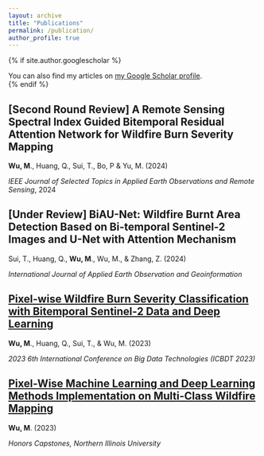 ```yaml
---
layout: archive
title: "Publications"
permalink: /publication/
author_profile: true
---
```


{% if site.author.googlescholar %}
  <div class="wordwrap">You can also find my articles on <a href="{{site.author.googlescholar}}">my Google Scholar profile</a>.</div>
{% endif %}

## [Second Round Review] A Remote Sensing Spectral Index Guided Bitemporal Residual Attention Network for Wildfire Burn Severity Mapping

**Wu, M**., Huang, Q., Sui, T., Bo, P & Yu, M. (2024)

*IEEE Journal of Selected Topics in Applied Earth Observations and Remote Sensing*, 2024

## [Under Review] BiAU-Net: Wildfire Burnt Area Detection Based on Bi-temporal Sentinel-2 Images and U-Net with Attention Mechanism

Sui, T., Huang, Q., **Wu, M**., Wu, M., & Zhang, Z. (2024)

*International Journal of Applied Earth Observation and Geoinformation*

## [Pixel-wise Wildfire Burn Severity Classification with Bitemporal Sentinel-2 Data and Deep Learning](https://dl.acm.org/doi/10.1145/3627377.3627433)

**Wu, M**., Huang, Q., Sui, T., & Wu, M. (2023)

*2023 6th International Conference on Big Data Technologies (ICBDT 2023)*

## [Pixel-Wise Machine Learning and Deep Learning Methods Implementation on Multi-Class Wildfire Mapping](https://huskiecommons.lib.niu.edu/studentengagement-honorscapstones/1464/)

**Wu, M**. (2023)

*Honors Capstones, Northern Illinois University*